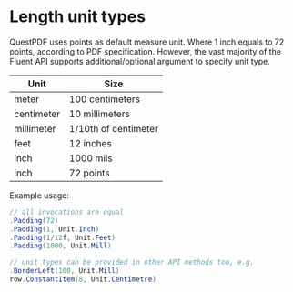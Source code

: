 # Length unit types

QuestPDF uses points as default measure unit. Where 1 inch equals to 72 points, according to PDF specification. However, the vast majority of the Fluent API supports additional/optional argument to specify unit type.

| Unit       | Size                 |
|------------|----------------------|
| meter      | 100 centimeters      |
| centimeter | 10 millimeters       |
| millimeter | 1/10th of centimeter |
| feet       | 12 inches            |
| inch       | 1000 mils            |
| inch       | 72 points            |

Example usage:

```csharp
// all invocations are equal
.Padding(72)
.Padding(1, Unit.Inch)
.Padding(1/12f, Unit.Feet)
.Padding(1000, Unit.Mill)

// unit types can be provided in other API methods too, e.g.
.BorderLeft(100, Unit.Mill)
row.ConstantItem(8, Unit.Centimetre)
```